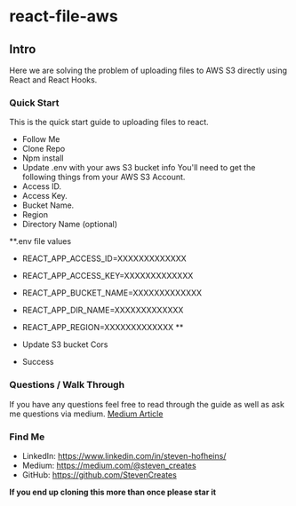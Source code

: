 # react-file-aws

## Intro
Here we are solving the problem of uploading files to AWS S3 directly using React and React Hooks.

### Quick Start
This is the quick start guide to uploading files to react.    
- Follow Me
- Clone Repo
- Npm install
- Update .env with your aws S3 bucket info
You'll need to get the following things from your AWS S3 Account.
- Access ID.
- Access Key.
- Bucket Name.
- Region
- Directory Name (optional)
    
**.env file values
- REACT_APP_ACCESS_ID=XXXXXXXXXXXXX
- REACT_APP_ACCESS_KEY=XXXXXXXXXXXXX
- REACT_APP_BUCKET_NAME=XXXXXXXXXXXXX
- REACT_APP_DIR_NAME=XXXXXXXXXXXXX
- REACT_APP_REGION=XXXXXXXXXXXXX
**

- Update S3 bucket Cors
- Success


### Questions / Walk Through

If you have any questions feel free to read through the guide as well as ask me questions via medium.
[Medium Article](https://medium.com/@steven_creates/uploading-files-to-s3-using-react-js-hooks-react-aws-s3-c4c0684f38b3)


### Find Me
- LinkedIn: https://www.linkedin.com/in/steven-hofheins/
- Medium: https://medium.com/@steven_creates
- GitHub: https://github.com/StevenCreates


**If you end up cloning this more than once please star it**
